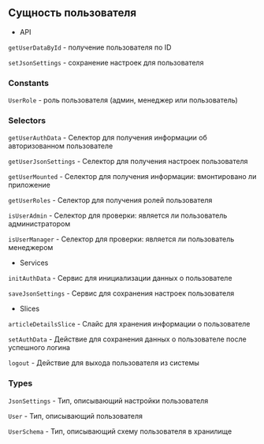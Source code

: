 ## Сущность пользователя

- API

`getUserDataById` - получение пользователя по ID

`setJsonSettings` - сохранение настроек для пользователя

### Constants

`UserRole` - роль пользователя (админ, менеджер или пользователь)

### Selectors

`getUserAuthData` - Селектор для получения информации об авторизованном пользователе

`getUserJsonSettings` - Селектор для получения настроек пользователя

`getUserMounted` - Селектор для получения информации: вмонтировано ли приложение

`getUserRoles` - Селектор для получения ролей пользователя

`isUserAdmin` - Селектор для проверки: является ли пользователь администратором

`isUserManager` - Селектор для проверки: является ли пользователь менеджером

- Services

`initAuthData` - Сервис для инициализации данных о пользователе

`saveJsonSettings` - Сервис для сохранения настроек пользователя

- Slices

`articleDetailsSlice` - Слайс для хранения информации о пользователе

`setAuthData` - Действие для сохранения данных о пользователе после успешного логина

`logout` - Действие для выхода пользователя из системы

### Types

`JsonSettings` - Тип, описывающий настройки пользователя

`User` - Тип, описывающий пользователя

`UserSchema` - Тип, описывающий схему пользователя в хранилище
